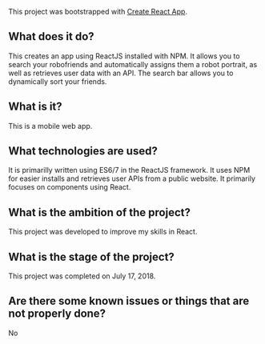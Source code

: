 This project was bootstrapped with [Create React App](https://github.com/facebookincubator/create-react-app).

## What does it do? 
This creates an app using ReactJS installed with NPM. It allows you to search your robofriends and automatically assigns them a robot portrait, as well as retrieves user data with an API. The search bar allows you to dynamically sort your friends.

## What is it? 
This is a mobile web app.

## What technologies are used? 
It is primarilly written using ES6/7 in the ReactJS framework. It uses NPM for easier installs and retrieves user APIs from a public website. It primarily focuses on components using React.

## What is the ambition of the project? 
This project was developed to improve my skills in React.

## What is the stage of the project?
This project was completed on July 17, 2018.

## Are there some known issues or things that are not properly done? 
No

